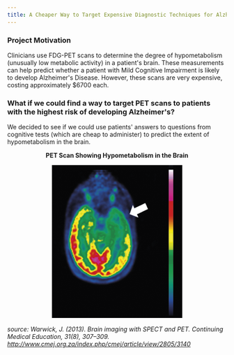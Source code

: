 ```yaml
---
title: A Cheaper Way to Target Expensive Diagnostic Techniques for Alzheimer's?
---
```



### Project Motivation

Clinicians use FDG-PET scans to determine the degree of hypometabolism (unusually low metabolic activity) in a patient's brain. These measurements can help predict whether a patient with Mild Cognitive Impairment is likely to develop Alzheimer's Disease. However, these scans are very expensive, costing approximately $6700 each. 


### What if we could find a way to target PET scans to patients with the highest risk of developing Alzheimer's? 

We decided to see if we could use patients' answers to questions from cognitive tests (which are cheap to administer) to predict the extent of hypometabolism in the brain. 

<p style="text-align: center;"> <strong> PET Scan Showing Hypometabolism in the Brain </strong> </p>
<div style="text-align:center"><img src ="images/pet_scan.png" width="300" height="350" /></div>

*source: Warwick, J. (2013). Brain imaging with SPECT and PET. Continuing Medical Education, 31(8), 307–309.  
http://www.cmej.org.za/index.php/cmej/article/view/2805/3140*

